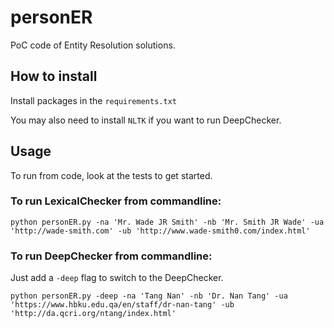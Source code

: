 # personER
PoC code of Entity Resolution solutions.

##  How to install
Install packages in the `requirements.txt`

You may also need to install `NLTK` if you want to run DeepChecker.

##  Usage
To run from code, look at the tests to get started.

###  To run LexicalChecker from commandline:
```
python personER.py -na 'Mr. Wade JR Smith' -nb 'Mr. Smith JR Wade' -ua 'http://wade-smith.com' -ub 'http://www.wade-smith0.com/index.html'
```


###  To run DeepChecker from commandline:
Just add a `-deep` flag to switch to the DeepChecker.
```
python personER.py -deep -na 'Tang Nan' -nb 'Dr. Nan Tang' -ua 'https://www.hbku.edu.qa/en/staff/dr-nan-tang' -ub 'http://da.qcri.org/ntang/index.html'
```